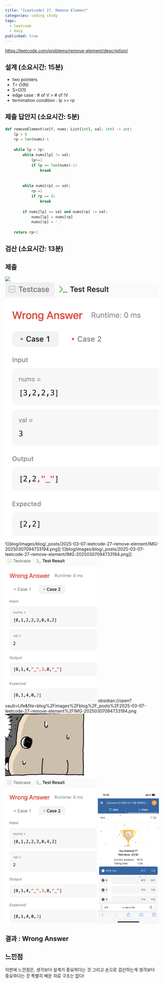 ```yaml
---
title: "[Leetcode] 27. Remove Element"
categories: coding study
tags:
  - leetcode
  - easy
published: true
---
```

https://leetcode.com/problems/remove-element/description/

## 설계 (소요시간: 15분)
- two pointers
- T= O(N)
- S=O(1)
- edge case : # of V > # of !V
- termination condition : lp >= rp
## 제출 답안지 (소요시간: 5분)

```python
def removeElement(self, nums: List[int], val: int) -> int:
	lp = 0
	rp = len(nums)-1

	while lp < rp:
		while nums[lp] != val:
			lp+=1
			if lp == len(nums)-1:
				break


		while nums[rp] == val:
			rp-=1
			if rp == 0:
				break
		
		if nums[lp] == val and nums[rp] != val:
			nums[lp] = nums[rp]
			nums[rp] = '_'
	
	return rp+1
```

## 검산 (소요시간: 13분)

## 제출

![](blog/images/blog/_posts/2025-03-07-leetcode-27-remove-element/IMG-20250307094724630.png)
![](../images/blog/_posts/2025-03-07-leetcode-27-remove-element/IMG-20250307094724630.png)
![[blog/images/blog/_posts/2025-03-07-leetcode-27-remove-element/IMG-20250307094733194.png]]
![[blog/images/blog/_posts/2025-03-07-leetcode-27-remove-element/IMG-20250307094733194.png]]
<img src="/images/blog/_posts/2025-03-07-leetcode-27-remove-element/IMG-20250307094733194.png" width=300>
obsidian://open?vault=Life&file=blog%2Fimages%2Fblog%2F_posts%2F2025-03-07-leetcode-27-remove-element%2FIMG-20250307094733194.png
<img src="/images/IMG_3744.jpeg" width=300>
<img src="/images/test.png" width=300>
<img src="/images/퀴즈1등.PNG" width=200>
## 결과 : Wrong Answer



## 느낀점
이번에 느낀점은, 생각보다 설계가 중요하다는 것
그리고 손으로 검산하는게 생각보다 중요하다는 것
특별히 배운 자료 구조는 없다!